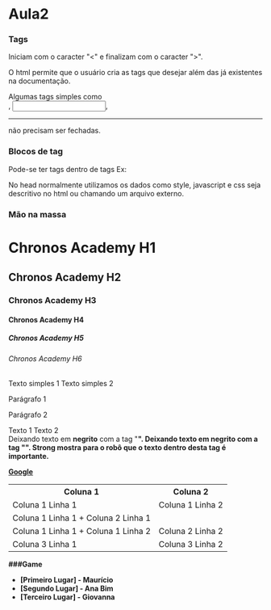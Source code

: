 # Aula2

### Tags

Iniciam com o caracter "<" e finalizam com o caracter ">".

O html permite que o usuário cria as tags que desejar além das já existentes na documentação.

Algumas tags simples como <br>, <input>, <hr> não precisam ser fechadas.

### Blocos de tag

Pode-se ter tags dentro de tags
Ex:
<html>
	<head>
		<title>Chronos Academy</title>
	</head>
</html>

No head normalmente utilizamos os dados como style, javascript e css seja descritivo no html ou chamando um arquivo externo.

### Mão na massa

<!DOCTYPE html>
<html>
	<head>
		<title>Chronos Academy</title>
	</head>
	<body>
		<h1>Chronos Academy H1 </h1>
		<h2>Chronos Academy H2 </h2>
		<h3>Chronos Academy H3 </h3>
		<h4>Chronos Academy H4 </h4>
		<h5>Chronos Academy H5 </h5>
		<h6>Chronos Academy H6 </h6>
		Texto simples 1
		Texto simples 2
		<p>Parágrafo 1</p>
		<p>Parágrafo 2</p>
		<span>Texto 1</span>
		<span>Texto 2</span>
		<br>
		<span>Deixando texto em <b>negrito</b> com a tag "<b>".</span>
		<span>Deixando texto em <strong>negrito</strong> com a tag "<strong>". Strong mostra para o robô que o texto dentro desta tag é importante.
		<p>
			<a href="http://www.google.com.br">Google</a>
		</p>
	</body>
</html>

<!DOCTYPE html>
<html>
	<head>
		<title>Chronos Academy</title>
	</head>
	<body border='1'>
		<table>
			<tr>
				<th>Coluna 1</th>
				<th>Coluna 2</th>
			</tr>
			<tr>
				<td>Coluna 1 Linha 1</td>
				<td>Coluna 1 Linha 2</td>
			</tr>
			<tr>
				<td colspan="2">Coluna 1 Linha 1 + Coluna 2 Linha 1</td>
			</tr>
			<tr>
				<td rolspan="2">Coluna 1 Linha 1 + Coluna 1 Linha 2</td>
				<td>Coluna 2 Linha 2</td>
			</tr>
			<tr>
				<td>Coluna 3 Linha 1</td>
				<td>Coluna 3 Linha 2</td>
			</tr>
		</table>
	</body>
</html>

###Game

- [Primeiro Lugar] - Maurício
- [Segundo Lugar] - Ana Bim
- [Terceiro Lugar] - Giovanna
